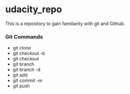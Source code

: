 # udacity_repo
This is a repository to gain familiarity with git and Github.

### Git Commands
* git clone
* git checkout -b
* git checkout
* git branch
* git branch -d
* git add
* git commit -m
* git push
